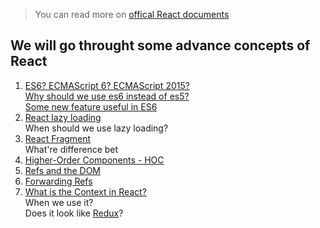 > You can read more on [offical React documents](https://reactjs.org/docs/accessibility.html)

## We will go throught some advance concepts of React

1. [ES6? ECMAScript 6? ECMAScript 2015?](http://es6-features.org)  
   [Why should we use es6 instead of es5?](https://reactjs.org/docs/react-without-es6.html)  
   [Some new feature useful in ES6](https://www.w3schools.com/js/js_es6.asp)
2. [React lazy loading](https://reactjs.org/docs/code-splitting.html#reactlazy)  
   When should we use lazy loading?  
3. [React Fragment](https://reactjs.org/docs/fragments.html)  
   What're difference bet
4. [Higher-Order Components - HOC](https://reactjs.org/docs/higher-order-components.html)
5. [Refs and the DOM](https://reactjs.org/docs/refs-and-the-dom.html)
6. [Forwarding Refs](https://reactjs.org/docs/forwarding-refs.html)
7. [What is the Context in React?](https://reactjs.org/docs/context.html)  
   When we use it?  
   Does it look like [Redux](https://redux.js.org/)?
